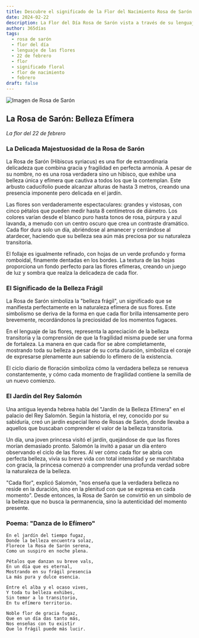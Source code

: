 ```yaml
---
title: Descubre el significado de la Flor del Nacimiento Rosa de Sarón del 22 de febrero
date: 2024-02-22
description: La Flor del Día Rosa de Sarón vista a través de su lenguaje floral e historias
author: 365días
tags:
  - rosa de sarón
  - flor del día
  - lenguaje de las flores
  - 22 de febrero
  - flor
  - significado floral
  - flor de nacimiento
  - febrero
draft: false
---
```


![Imagen de Rosa de Sarón](https://cdn.pixabay.com/photo/2019/07/16/14/50/rose-of-sharon-4342080_1280.jpg#center#center)


## La Rosa de Sarón: Belleza Efímera
*La flor del 22 de febrero*

### La Delicada Majestuosidad de la Rosa de Sarón

La Rosa de Sarón (Hibiscus syriacus) es una flor de extraordinaria delicadeza que combina gracia y fragilidad en perfecta armonía. A pesar de su nombre, no es una rosa verdadera sino un hibisco, que exhibe una belleza única y efímera que cautiva a todos los que la contemplan. Este arbusto caducifolio puede alcanzar alturas de hasta 3 metros, creando una presencia imponente pero delicada en el jardín.

Las flores son verdaderamente espectaculares: grandes y vistosas, con cinco pétalos que pueden medir hasta 8 centímetros de diámetro. Los colores varían desde el blanco puro hasta tonos de rosa, púrpura y azul lavanda, a menudo con un centro oscuro que crea un contraste dramático. Cada flor dura solo un día, abriéndose al amanecer y cerrándose al atardecer, haciendo que su belleza sea aún más preciosa por su naturaleza transitoria.

El follaje es igualmente refinado, con hojas de un verde profundo y forma romboidal, finamente dentadas en los bordes. La textura de las hojas proporciona un fondo perfecto para las flores efímeras, creando un juego de luz y sombra que realza la delicadeza de cada flor.

### El Significado de la Belleza Frágil

La Rosa de Sarón simboliza la "belleza frágil", un significado que se manifiesta perfectamente en la naturaleza efímera de sus flores. Este simbolismo se deriva de la forma en que cada flor brilla intensamente pero brevemente, recordándonos la preciosidad de los momentos fugaces.

En el lenguaje de las flores, representa la apreciación de la belleza transitoria y la comprensión de que la fragilidad misma puede ser una forma de fortaleza. La manera en que cada flor se abre completamente, mostrando toda su belleza a pesar de su corta duración, simboliza el coraje de expresarse plenamente aun sabiendo lo efímero de la existencia.

El ciclo diario de floración simboliza cómo la verdadera belleza se renueva constantemente, y cómo cada momento de fragilidad contiene la semilla de un nuevo comienzo.

### El Jardín del Rey Salomón

Una antigua leyenda hebrea habla del "Jardín de la Belleza Efímera" en el palacio del Rey Salomón. Según la historia, el rey, conocido por su sabiduría, creó un jardín especial lleno de Rosas de Sarón, donde llevaba a aquellos que buscaban comprender el valor de la belleza transitoria.

Un día, una joven princesa visitó el jardín, quejándose de que las flores morían demasiado pronto. Salomón la invitó a pasar un día entero observando el ciclo de las flores. Al ver cómo cada flor se abría con perfecta belleza, vivía su breve vida con total intensidad y se marchitaba con gracia, la princesa comenzó a comprender una profunda verdad sobre la naturaleza de la belleza.

"Cada flor", explicó Salomón, "nos enseña que la verdadera belleza no reside en la duración, sino en la plenitud con que se expresa en cada momento". Desde entonces, la Rosa de Sarón se convirtió en un símbolo de la belleza que no busca la permanencia, sino la autenticidad del momento presente.

### Poema: "Danza de lo Efímero"

```
En el jardín del tiempo fugaz,
Donde la belleza encuentra solaz,
Florece la Rosa de Sarón serena,
Como un suspiro en noche plena.

Pétalos que danzan su breve vals,
En un día que es eternal,
Mostrando en su frágil presencia
La más pura y dulce esencia.

Entre el alba y el ocaso vives,
Y toda tu belleza exhibes,
Sin temor a lo transitorio,
En tu efímero territorio.

Noble flor de gracia fugaz,
Que en un día das tanto más,
Nos enseñas con tu existir
Que lo frágil puede más lucir.
```
